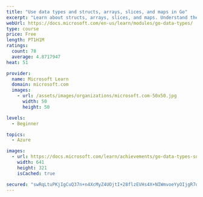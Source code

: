 ```yaml
---
title: "Use data types and structs, arrays, slices, and maps in Go"
excerpt: "Learn about structs, arrays, slices, and maps. Understand the difference between them and when to use one type over the other."
webUrl: https://docs.microsoft.com/en-us/learn/modules/go-data-types/
type: course
price: Free
length: PT1H1M
ratings:
  count: 78
  average: 4.8717947
heat: 51

provider:
  name: Microsoft Learn
  domain: microsoft.com
  images:
    - url: /assets/images/organizations/microsoft.com-50x50.jpg
      width: 50
      height: 50

levels:
  - Beginner

topics:
  - Azure

images:
  - url: https://docs.microsoft.com/learn/achievements/go-data-types-social.png
    width: 641
    height: 321
    isCached: true

secured: "swRqLtuPKjIgCuQ37n+n4XcMyZ4UOjtI+28flzEVHs4X+NIWmvoeYyOIjgR7dLEPCISBowkwLF3s1mQNKeMV3/hKc0K/CbrOe6ivE34+h+92m6Erwg+/QCs5L7n13+aaBokiHA3N7NrHYD7ruocFJuguAc92+9squoq0wGNjOGy4wXmos7/FhVputcmZJ8jmLeMQ/wW4eC+63ZQBSfeJS10toUW33V+znm57FCZYYVfI//cxd5ktBsePQVjA9UkkZlTsIgUrXIg88vPvLh/DSLm4042ey/w4gcbI/Plxt3cUT3V4kF1ZWsUL0ixmXUeQOPUoBMksUIXXEWsqtRW8a+EDdy5Ugdnsf1rhW+reGM4dgjsF/5w+3GKHULMHXY7fz/ceOa+n0diYFDU3mqlqlpFSbxItVXBkwhUKdY1aSWI=;oZ6g99mTG0DBxqpw2YKEqw=="
---
```


